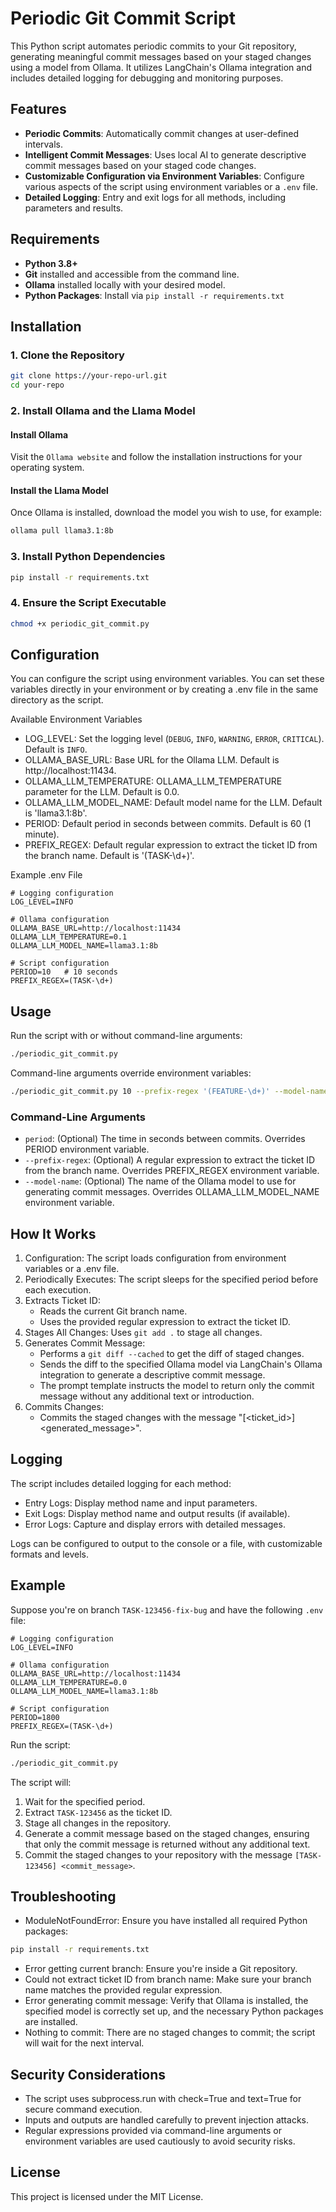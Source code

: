 # Periodic Git Commit Script

This Python script automates periodic commits to your Git repository, generating meaningful commit messages based on your staged changes using a model from Ollama. It utilizes LangChain's Ollama integration and includes detailed logging for debugging and monitoring purposes.

## Features

- **Periodic Commits**: Automatically commit changes at user-defined intervals.
- **Intelligent Commit Messages**: Uses local AI to generate descriptive commit messages based on your staged code changes.
- **Customizable Configuration via Environment Variables**: Configure various aspects of the script using environment variables or a `.env` file.
- **Detailed Logging**: Entry and exit logs for all methods, including parameters and results.

## Requirements

- **Python 3.8+**
- **Git** installed and accessible from the command line.
- **Ollama** installed locally with your desired model.
- **Python Packages**: Install via `pip install -r requirements.txt`

## Installation

### 1. Clone the Repository

```bash
git clone https://your-repo-url.git
cd your-repo
```

### 2. Install Ollama and the Llama Model

#### Install Ollama

Visit the `Ollama website` and follow the installation instructions for your operating system.

#### Install the Llama Model

Once Ollama is installed, download the model you wish to use, for example:

``` bash
ollama pull llama3.1:8b
```

### 3. Install Python Dependencies

```bash
pip install -r requirements.txt
```

### 4. Ensure the Script Executable

```bash
chmod +x periodic_git_commit.py
```

## Configuration

You can configure the script using environment variables. You can set these variables directly in your environment or by creating a .env file in the same directory as the script.

Available Environment Variables

- LOG_LEVEL: Set the logging level (`DEBUG`, `INFO`, `WARNING`, `ERROR`, `CRITICAL`). Default is `INFO`.
- OLLAMA_BASE_URL: Base URL for the Ollama LLM. Default is http://localhost:11434.
- OLLAMA_LLM_TEMPERATURE: OLLAMA_LLM_TEMPERATURE parameter for the LLM. Default is 0.0.
- OLLAMA_LLM_MODEL_NAME: Default model name for the LLM. Default is 'llama3.1:8b'.
- PERIOD: Default period in seconds between commits. Default is 60 (1 minute).
- PREFIX_REGEX: Default regular expression to extract the ticket ID from the branch name. Default is '(TASK-\d+)'.

Example .env File

```env
# Logging configuration
LOG_LEVEL=INFO

# Ollama configuration
OLLAMA_BASE_URL=http://localhost:11434
OLLAMA_LLM_TEMPERATURE=0.1
OLLAMA_LLM_MODEL_NAME=llama3.1:8b

# Script configuration
PERIOD=10   # 10 seconds
PREFIX_REGEX=(TASK-\d+)
```

## Usage

Run the script with or without command-line arguments:

```bash
./periodic_git_commit.py
```

Command-line arguments override environment variables:

```bash
./periodic_git_commit.py 10 --prefix-regex '(FEATURE-\d+)' --model-name 'llama3.1:8b'
```

### Command-Line Arguments

- `period`: (Optional) The time in seconds between commits. Overrides PERIOD environment variable.
- `--prefix-regex`: (Optional) A regular expression to extract the ticket ID from the branch name. Overrides PREFIX_REGEX environment variable.
- `--model-name`: (Optional) The name of the Ollama model to use for generating commit messages. Overrides OLLAMA_LLM_MODEL_NAME environment variable.

## How It Works

1. Configuration: The script loads configuration from environment variables or a .env file.
2. Periodically Executes: The script sleeps for the specified period before each execution.
3. Extracts Ticket ID:
   - Reads the current Git branch name.
   - Uses the provided regular expression to extract the ticket ID.
4. Stages All Changes: Uses `git add .` to stage all changes.
5. Generates Commit Message:
   - Performs a `git diff --cached` to get the diff of staged changes.
   - Sends the diff to the specified Ollama model via LangChain's Ollama integration to generate a descriptive commit message.
   - The prompt template instructs the model to return only the commit message without any additional text or introduction.
6. Commits Changes:
   - Commits the staged changes with the message "[<ticket_id>] <generated_message>".

## Logging

The script includes detailed logging for each method:

- Entry Logs: Display method name and input parameters.
- Exit Logs: Display method name and output results (if available).
- Error Logs: Capture and display errors with detailed messages.

Logs can be configured to output to the console or a file, with customizable formats and levels.

## Example

Suppose you're on branch `TASK-123456-fix-bug` and have the following `.env` file:

```env
# Logging configuration
LOG_LEVEL=INFO

# Ollama configuration
OLLAMA_BASE_URL=http://localhost:11434
OLLAMA_LLM_TEMPERATURE=0.0
OLLAMA_LLM_MODEL_NAME=llama3.1:8b

# Script configuration
PERIOD=1800
PREFIX_REGEX=(TASK-\d+)
```

Run the script:

```bash
./periodic_git_commit.py
```

The script will:

1. Wait for the specified period.
2. Extract `TASK-123456` as the ticket ID.
3. Stage all changes in the repository.
4. Generate a commit message based on the staged changes, ensuring that only the commit message is returned without any additional text.
5. Commit the staged changes to your repository with the message `[TASK-123456] <commit_message>`.

## Troubleshooting

- ModuleNotFoundError: Ensure you have installed all required Python packages:

```bash
pip install -r requirements.txt
```

- Error getting current branch: Ensure you're inside a Git repository.
- Could not extract ticket ID from branch name: Make sure your branch name matches the provided regular expression.
- Error generating commit message: Verify that Ollama is installed, the specified model is correctly set up, and the necessary Python packages are installed.
- Nothing to commit: There are no staged changes to commit; the script will wait for the next interval.

## Security Considerations

- The script uses subprocess.run with check=True and text=True for secure command execution.
- Inputs and outputs are handled carefully to prevent injection attacks.
- Regular expressions provided via command-line arguments or environment variables are used cautiously to avoid security risks.

## License

This project is licensed under the MIT License.